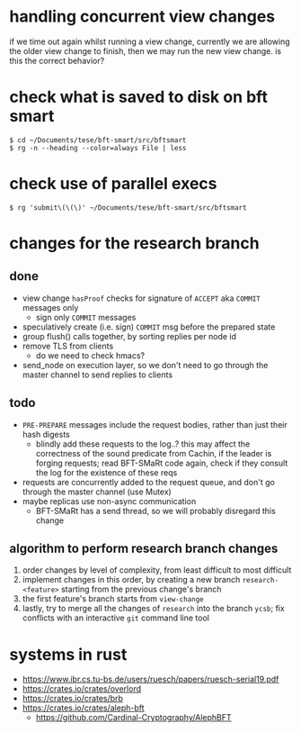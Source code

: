 # handling concurrent view changes

if we time out again whilst running a view change, currently
we are allowing the older view change to finish, then we may
run the new view change. is this the correct behavior?

# check what is saved to disk on bft smart

    $ cd ~/Documents/tese/bft-smart/src/bftsmart
    $ rg -n --heading --color=always File | less

# check use of parallel execs

    $ rg 'submit\(\(\)' ~/Documents/tese/bft-smart/src/bftsmart

# changes for the research branch

## done

* view change `hasProof` checks for signature of
  `ACCEPT` aka `COMMIT` messages only
    + sign only `COMMIT` messages
* speculatively create (i.e. sign) `COMMIT` msg
  before the prepared state
* group flush() calls together, by sorting replies
  per node id
* remove TLS from clients
    + do we need to check hmacs?
* send_node on execution layer, so we don't need to go
  through the master channel to send replies to clients

## todo

* `PRE-PREPARE` messages include the request bodies, rather than
  just their hash digests
    + blindly add these requests to the log..? this may affect
      the correctness of the sound predicate from Cachin, if
      the leader is forging requests; read BFT-SMaRt code again,
      check if they consult the log for the existence of these reqs
* requests are concurrently added to the request queue, and
  don't go through the master channel (use Mutex)
* maybe replicas use non-async communication
    + BFT-SMaRt has a send thread, so we will probably
      disregard this change

## algorithm to perform research branch changes

1. order changes by level of complexity, from least
  difficult to most difficult
2. implement changes in this order, by creating a new
   branch `research-<feature>` starting from the previous
   change's branch
3. the first feature's branch starts from `view-change`
4. lastly, try to merge all the changes of `research` into
   the branch `ycsb`; fix conflicts with an interactive `git`
   command line tool

# systems in rust

* https://www.ibr.cs.tu-bs.de/users/ruesch/papers/ruesch-serial19.pdf
* https://crates.io/crates/overlord
* https://crates.io/crates/brb
* https://crates.io/crates/aleph-bft
    + https://github.com/Cardinal-Cryptography/AlephBFT
